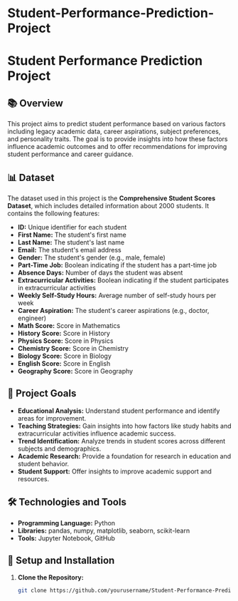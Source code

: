# Student-Performance-Prediction-Project
# Student Performance Prediction Project

## 📚 Overview

This project aims to predict student performance based on various factors including legacy academic data, career aspirations, subject preferences, and personality traits. The goal is to provide insights into how these factors influence academic outcomes and to offer recommendations for improving student performance and career guidance.

## 📊 Dataset

The dataset used in this project is the **Comprehensive Student Scores Dataset**, which includes detailed information about 2000 students. It contains the following features:

- **ID:** Unique identifier for each student
- **First Name:** The student's first name
- **Last Name:** The student's last name
- **Email:** The student's email address
- **Gender:** The student's gender (e.g., male, female)
- **Part-Time Job:** Boolean indicating if the student has a part-time job
- **Absence Days:** Number of days the student was absent
- **Extracurricular Activities:** Boolean indicating if the student participates in extracurricular activities
- **Weekly Self-Study Hours:** Average number of self-study hours per week
- **Career Aspiration:** The student's career aspirations (e.g., doctor, engineer)
- **Math Score:** Score in Mathematics
- **History Score:** Score in History
- **Physics Score:** Score in Physics
- **Chemistry Score:** Score in Chemistry
- **Biology Score:** Score in Biology
- **English Score:** Score in English
- **Geography Score:** Score in Geography

## 🚀 Project Goals

- **Educational Analysis:** Understand student performance and identify areas for improvement.
- **Teaching Strategies:** Gain insights into how factors like study habits and extracurricular activities influence academic success.
- **Trend Identification:** Analyze trends in student scores across different subjects and demographics.
- **Academic Research:** Provide a foundation for research in education and student behavior.
- **Student Support:** Offer insights to improve academic support and resources.

## 🛠 Technologies and Tools

- **Programming Language:** Python
- **Libraries:** pandas, numpy, matplotlib, seaborn, scikit-learn
- **Tools:** Jupyter Notebook, GitHub

## 🔄 Setup and Installation

1. **Clone the Repository:**
   ```bash
   git clone https://github.com/yourusername/Student-Performance-Prediction.git
